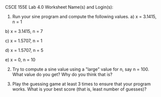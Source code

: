 CSCE 155E
Lab 4.0 Worksheet
Name(s) and Login(s):

1. Run your sine program and compute the following values.
  a) x = 3.1415, n = 1

  b) x = 3.1415, n = 7

  c) x = 1.5707, n = 1

  d) x = 1.5707, n = 5

  e) x = 0, n = 10

2. Try to compute a sine value using a "large" value for n, say n = 100. What value do you get? Why do you think that is?

3. Play the guessing game at least 3 times to ensure that your program works. What is your best score (that is, least number of guesses)?
